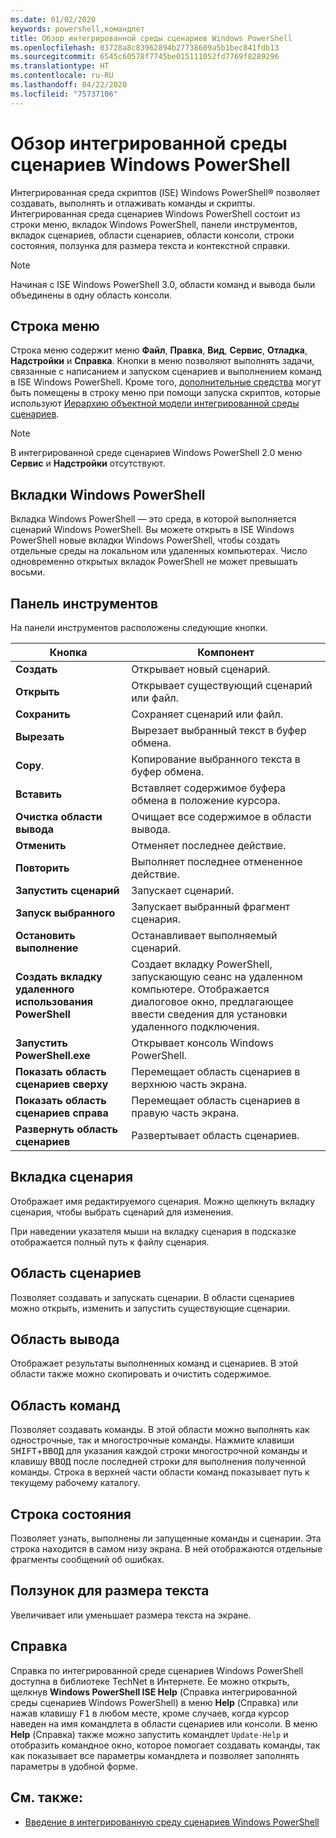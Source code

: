 ```yaml
---
ms.date: 01/02/2020
keywords: powershell,командлет
title: Обзор интегрированной среды сценариев Windows PowerShell
ms.openlocfilehash: 03728a8c83962894b27738609a5b1bec841fdb13
ms.sourcegitcommit: 6545c60578f7745be015111052fd7769f8289296
ms.translationtype: HT
ms.contentlocale: ru-RU
ms.lasthandoff: 04/22/2020
ms.locfileid: "75737106"
---
```

# <a name="exploring-the-windows-powershell-ise"></a>Обзор интегрированной среды сценариев Windows PowerShell

Интегрированная среда скриптов (ISE) Windows PowerShell® позволяет создавать, выполнять и отлаживать команды и скрипты. Интегрированная среда сценариев Windows PowerShell состоит из строки меню, вкладок Windows PowerShell, панели инструментов, вкладок сценариев, области сценариев, области консоли, строки состояния, ползунка для размера текста и контекстной справки.

> [!NOTE]
> Начиная с ISE Windows PowerShell 3.0, области команд и вывода были объединены в одну область консоли.

## <a name="menu-bar"></a>Строка меню

Строка меню содержит меню **Файл**, **Правка**, **Вид**, **Сервис**, **Отладка**, **Надстройки** и **Справка**. Кнопки в меню позволяют выполнять задачи, связанные с написанием и запуском сценариев и выполнением команд в ISE Windows PowerShell. Кроме того, [дополнительные средства](object-model/The-ISEAddOnTool-Object.md) могут быть помещены в строку меню при помощи запуска скриптов, которые используют [Иерархию объектной модели интегрированной среды сценариев](object-model/The-ISE-Object-Model-Hierarchy.md).

> [!NOTE]
> В интегрированной среде сценариев Windows PowerShell 2.0 меню **Сервис** и **Надстройки** отсутствуют.

## <a name="windows-powershell-tabs"></a>Вкладки Windows PowerShell

Вкладка Windows PowerShell — это среда, в которой выполняется сценарий Windows PowerShell. Вы можете открыть в ISE Windows PowerShell новые вкладки Windows PowerShell, чтобы создать отдельные среды на локальном или удаленных компьютерах. Число одновременно открытых вкладок PowerShell не может превышать восьми.

## <a name="toolbar"></a>Панель инструментов

На панели инструментов расположены следующие кнопки.

|             Кнопка             |                                                                                     Компонент                                                                                     |
| ------------------------------ | -------------------------------------------------------------------------------------------------------------------------------------------------------------------------------- |
| **Создать**                        | Открывает новый сценарий.                                                                                                                                                              |
| **Открыть**                       | Открывает существующий сценарий или файл.                                                                                                                                                |
| **Сохранить**                       | Сохраняет сценарий или файл.                                                                                                                                                          |
| **Вырезать**                        | Вырезает выбранный текст в буфер обмена.                                                                                                                           |
| **Copy**.                       | Копирование выбранного текста в буфер обмена.                                                                                                                                       |
| **Вставить**                      | Вставляет содержимое буфера обмена в положение курсора.                                                                                                                     |
| **Очистка области вывода**          | Очищает все содержимое в области вывода.                                                                                                                                           |
| **Отменить**                       | Отменяет последнее действие.                                                                                                                                     |
| **Повторить**                       | Выполняет последнее отмененное действие.                                                                                                                                        |
| **Запустить сценарий**                 | Запускает сценарий.                                                                                                                                                                   |
| **Запуск выбранного**              | Запускает выбранный фрагмент сценария.                                                                                                                                             |
| **Остановить выполнение**             | Останавливает выполняемый сценарий.                                                                                                                                                  |
| **Создать вкладку удаленного использования PowerShell**  | Создает вкладку PowerShell, запускающую сеанс на удаленном компьютере. Отображается диалоговое окно, предлагающее ввести сведения для установки удаленного подключения. |
| **Запустить PowerShell.exe**       | Открывает консоль Windows PowerShell.                                                                                                                                                      |
| **Показать область сценариев сверху**       | Перемещает область сценариев в верхнюю часть экрана.                                                                                                                                 |
| **Показать область сценариев справа**     | Перемещает область сценариев в правую часть экрана.                                                                                                                               |
| **Развернуть область сценариев** | Развертывает область сценариев.                                                                                                                                                       |

## <a name="script-tab"></a>Вкладка сценария

Отображает имя редактируемого сценария. Можно щелкнуть вкладку сценария, чтобы выбрать сценарий для изменения.

При наведении указателя мыши на вкладку сценария в подсказке отображается полный путь к файлу сценария.

## <a name="script-pane"></a>Область сценариев

Позволяет создавать и запускать сценарии. В области сценариев можно открыть, изменить и запустить существующие сценарии.

## <a name="output-pane"></a>Область вывода

Отображает результаты выполненных команд и сценариев. В этой области также можно скопировать и очистить содержимое.

## <a name="command-pane"></a>Область команд

Позволяет создавать команды. В этой области можно выполнять как однострочные, так и многострочные команды. Нажмите клавиши <kbd>SHIFT</kbd>+<kbd>ВВОД</kbd> для указания каждой строки многострочной команды и клавишу <kbd>ВВОД</kbd> после последней строки для выполнения полученной команды. Строка в верхней части области команд показывает путь к текущему рабочему каталогу.

## <a name="status-bar"></a>Строка состояния

Позволяет узнать, выполнены ли запущенные команды и сценарии. Эта строка находится в самом низу экрана. В ней отображаются отдельные фрагменты сообщений об ошибках.

## <a name="text-size-slider"></a>Ползунок для размера текста

Увеличивает или уменьшает размера текста на экране.

## <a name="help"></a>Справка

Справка по интегрированной среде сценариев Windows PowerShell доступна в библиотеке TechNet в Интернете. Ее можно открыть, щелкнув **Windows PowerShell ISE Help** (Справка интегрированной среды сценариев Windows PowerShell) в меню **Help** (Справка) или нажав клавишу <kbd>F1</kbd> в любом месте, кроме случаев, когда курсор наведен на имя командлета в области сценариев или консоли.
В меню **Help** (Справка) также можно запустить командлет `Update-Help` и отобразить командное окно, которое помогает создавать команды, так как показывает все параметры командлета и позволяет заполнять параметры в удобной форме.

## <a name="see-also"></a>См. также:

- [Введение в интегрированную среду сценариев Windows PowerShell](Introducing-the-Windows-PowerShell-ISE.md)
